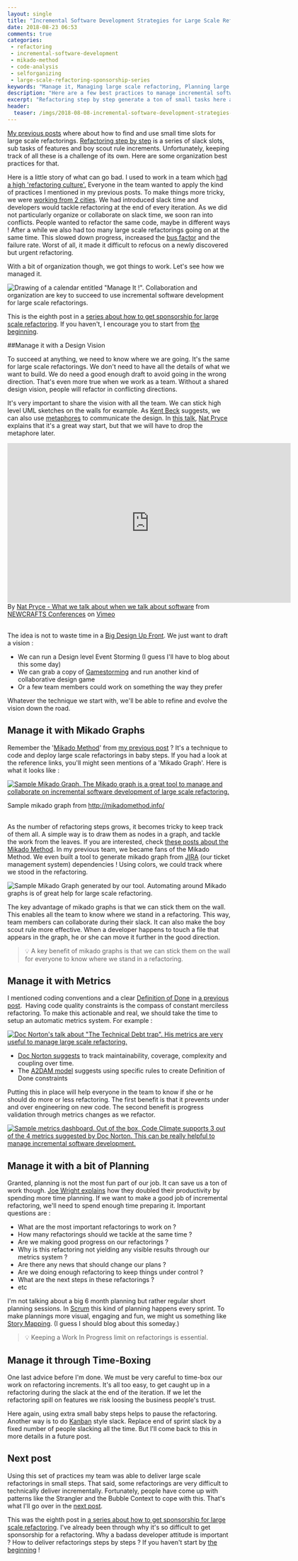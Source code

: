 ```yaml
---
layout: single
title: "Incremental Software Development Strategies for Large Scale Refactoring #3 : Manage it !"
date: 2018-08-23 06:53
comments: true
categories:
 - refactoring
 - incremental-software-development
 - mikado-method
 - code-analysis
 - selforganizing
 - large-scale-refactoring-sponsorship-series
keywords: "Manage it, Managing large scale refactoring, Planning large scale refactoring, Organizing large scale refactoring, Managing incremental software development, Large Scale Refactoring, refactoring large software projects, refactoring large software systems, refactoring large code base, refactoring in large software projects, incremental software development, incremental software development approach, iterative incremental software development, incremental development of software, incremental and iterative development strategies, incremental software development strategies"
description: "Here are a few best practices to manage incremental software development of large scale refactoring for self organized teams. Maintaining collaboration and focus on only the most important initiatives is key to make constant merciless refactoring efficient."
excerpt: "Refactoring step by step generate a ton of small tasks here and there. Here are some organization best practices to keep track of them."
header:
  teaser: /imgs/2018-08-08-incremental-software-development-strategies-for-large-scale-refactoring-number-3-manage-it/manage-it-teaser.jpeg
---
```

[My previous posts](/incremental-software-development-strategies-for-large-scale-refactoring-number-1-constant-merciless-refactoring/) where about how to find and use small time slots for large scale refactorings. [Refactoring step by step](/incremental-software-development-strategies-for-large-scale-refactoring-number-2-baby-steps/) is a series of slack slots, sub tasks of features and boy scout rule increments. Unfortunately, keeping track of all these is a challenge of its own. Here are some organization best practices for that.

Here is a little story of what can go bad. I used to work in a team which [had a high 'refactoring culture'.](/refactoring-trick-to-insert-a-wrapper/) Everyone in the team wanted to apply the kind of practices I mentioned in my previous posts. To make things more tricky, we were [working from 2 cities](/from-zero-to-pair-programming-hero/). We had introduced slack time and developers would tackle refactoring at the end of every iteration. As we did not particularly organize or collaborate on slack time, we soon ran into conflicts. People wanted to refactor the same code, maybe in different ways ! After a while we also had too many large scale refactorings going on at the same time. This slowed down progress, increased the [bus factor](https://en.wikipedia.org/wiki/Bus_factor) and the failure rate. Worst of all, it made it difficult to refocus on a newly discovered but urgent refactoring.

With a bit of organization though, we got things to work. Let's see how we managed it.

![Drawing of a calendar entitled "Manage It !". Collaboration and organization are key to succeed to use incremental software development for large scale refactorings.]({{site.url}}{{site.baseurl}}/imgs/2018-08-08-incremental-software-development-strategies-for-large-scale-refactoring-number-3-manage-it/manage-it.jpg)

This is the eighth post in a [series about how to get sponsorship for large scale refactoring]({{site.baseurl}}/categories/#large-scale-refactoring-sponsorship-series). If you haven't, I encourage you to start from [the beginning](/how-to-convince-your-business-to-sponsor-a-large-scale-refactoring/).

##Manage it with a Design Vision

To succeed at anything, we need to know where we are going. It's the same for large scale refactorings. We don't need to have all the details of what we want to build. We do need a good enough draft to avoid going in the wrong direction. That's even more true when we work as a team. Without a shared design vision, people will refactor in conflicting directions.

It's very important to share the vision with all the team. We can stick high level UML sketches on the walls for example. As [Kent Beck](https://twitter.com/kentbeck) suggests, we can also use [metaphores](http://www.extremeprogramming.org/rules/metaphor.html) to communicate the design. In [this talk](https://vimeo.com/275530146), [Nat Pryce](http://www.natpryce.com/) explains that it's a great way start, but that we will have to drop the metaphore later.

<iframe src="https://player.vimeo.com/video/275530146?title=0&byline=0&portrait=0" width="640" height="360" frameborder="0" webkitallowfullscreen mozallowfullscreen allowfullscreen></iframe>
<div class="image-credits">By <a href="https://vimeo.com/275530146">Nat Pryce - What we talk about when we talk about software</a> from <a href="https://vimeo.com/newcrafts">NEWCRAFTS Conferences</a> on <a href="https://vimeo.com">Vimeo</a></div><br>

The idea is not to waste time in a [Big Design Up Front](https://en.wikipedia.org/wiki/Big_Design_Up_Front). We just want to draft a vision :

* We can run a Design level Event Storming (I guess I'll have to blog about this some day)
* We can grab a copy of [Gamestorming](https://www.amazon.com/Gamestorming-Playbook-Innovators-Rulebreakers-Changemakers/dp/0596804172/ref=sr_1_1?ie=UTF8&qid=1534409953&sr=8-1&keywords=gamestorming) and run another kind of collaborative design game
* Or a few team members could work on something the way they prefer

Whatever the technique we start with, we'll be able to refine and evolve the vision down the road.

## Manage it with Mikado Graphs

Remember the '[Mikado Method](http://mikadomethod.info/)' from [my previous post](/incremental-software-development-strategies-for-large-scale-refactoring-number-2-baby-steps/) ? It's a technique to code and deploy large scale refactorings in baby steps. If you had a look at the reference links, you'll might seen mentions of a 'Mikado Graph'. Here is what it looks like :

[![Sample Mikado Graph. The Mikado graph is a great tool to manage and collaborate on incremental software development of large scale refactoring.]({{site.url}}{{site.baseurl}}/imgs/2018-08-08-incremental-software-development-strategies-for-large-scale-refactoring-number-3-manage-it/mikado-graph.png)](http://mikadomethod.info/)
<div class="image-credits">Sample mikado graph from <a href="http://mikadomethod.info/">http://mikadomethod.info/</a></div><br>

As the number of refactoring steps grows, it becomes tricky to keep track of them all. A simple way is to draw them as nodes in a graph, and tackle the work from the leaves. If you are interested, check [these posts about the Mikado Method]({{site.baseurl}}/categories/#mikado-method). In my previous team, we became fans of the Mikado Method. We even built a tool to generate mikado graph from [JIRA](https://www.atlassian.com/software/jira) (our ticket management system) dependencies ! Using colors, we could track where we stood in the refactoring.

![Sample Mikado Graph generated by our tool. Automating around Mikado graphs is of great help for large scale refactoring.]({{site.url}}{{site.baseurl}}/imgs/2018-08-08-incremental-software-development-strategies-for-large-scale-refactoring-number-3-manage-it/generated-mikado-graph.jpg)

The key advantage of mikado graphs is that we can stick them on the wall. This enables all the team to know where we stand in a refactoring. This way, team members can collaborate during their slack. It can also make the boy scout rule more effective. When a developer happens to touch a file that appears in the graph, he or she can move it further in the good direction.

> 💡 A key benefit of mikado graphs is that we can stick them on the wall for everyone to know where we stand in a refactoring.

## Manage it with Metrics

I mentioned coding conventions and a clear [Definition of Done](https://www.agilealliance.org/glossary/definition-of-done/) in [a previous post](/incremental-software-development-strategies-for-large-scale-refactoring-number-1-constant-merciless-refactoring/).  Having code quality constraints is the compass of constant merciless refactoring. To make this actionable and real, we should take the time to setup an automatic metrics system. For example :

[![Doc Norton's talk about "The Technical Debt trap". His metrics are very useful to manage large scale refactoring.]({{site.url}}{{site.baseurl}}/imgs/2018-08-08-incremental-software-development-strategies-for-large-scale-refactoring-number-3-manage-it/tech-debt-trap.jpg)](https://youtu.be/Env47tQewIA?t=2685)

*   [Doc Norton suggests](https://www.youtube.com/watch?v=Env47tQewIA) to track maintainability, coverage, complexity and coupling over time.
*   The [A2DAM model](https://www.agilealliance.org/the-agile-alliance-debt-analysis-model/) suggests using specific rules to create Definition of Done constraints

Putting this in place will help everyone in the team to know if she or he should do more or less refactoring. The first benefit is that it prevents under and over engineering on new code. The second benefit is progress validation through metrics changes as we refactor.

[![Sample metrics dashboard. Out of the box, Code Climate supports 3 out of the 4 metrics suggested by Doc Norton. This can be really helpful to manage incremental software development.]({{site.url}}{{site.baseurl}}/imgs/2018-08-08-incremental-software-development-strategies-for-large-scale-refactoring-number-3-manage-it/code-climate-dashboard.jpg)](https://codeclimate.com/github/philou/planning-poker)

## Manage it with a bit of Planning

Granted, planning is not the most fun part of our job. It can save us a ton of work though. [Joe Wright explains](https://code.joejag.com/2018/lego-workstream-visualisation.html) how they doubled their productivity by spending more time planning. If we want to make a good job of incremental refactoring, we'll need to spend enough time preparing it. Important questions are :

*   What are the most important refactorings to work on ?
*   How many refactorings should we tackle at the same time ?
*   Are we making good progress on our refactorings ?
*   Why is this refactoring not yielding any visible results through our metrics system ?
*   Are there any news that should change our plans ?
*   Are we doing enough refactoring to keep things under control ?
*   What are the next steps in these refactorings ?
*   etc

I'm not talking about a big 6 month planning but rather regular short planning sessions. In [Scrum](https://www.scrum.org/) this kind of planning happens every sprint. To make plannings more visual, engaging and fun, we might us something like [Story Mapping](https://jpattonassociates.com/user-story-mapping/). (I guess I should blog about this someday.)

> 💡 Keeping a Work In Progress limit on refactorings is essential.

## Manage it through Time-Boxing

One last advice before I'm done. We must be very careful to time-box our work on refactoring increments. It's all too easy, to get caught up in a refactoring during the slack at the end of the iteration. If we let the refactoring spill on features we risk loosing the business people's trust.

Here again, using extra small baby steps helps to pause the refactoring. Another way is to do [Kanban](https://en.wikipedia.org/wiki/Kanban_(development)) style slack. Replace end of sprint slack by a fixed number of people slacking all the time. But I'll come back to this in more details in a future post.

## Next post

Using this set of practices my team was able to deliver large scale refactorings in small steps. That said, some refactorings are very difficult to technically deliver incrementally. Fortunately, people have come up with patterns like the Strangler and the Bubble Context to cope with this. That's what I'll go over in the [next post](/incremental-software-development-strategies-for-large-scale-refactoring-number-4-a-pattern-language/).

This was the eighth post in [a series about how to get sponsorship for large scale refactoring]({{site.baseurl}}/categories/#large-scale-refactoring-sponsorship-series). I've already been through why it's so difficult to get sponsorship for a refactoring. Why a badass developer attitude is important ? How to deliver refactorings steps by steps ? If you haven't start by [the beginning](/how-to-convince-your-business-to-sponsor-a-large-scale-refactoring/) !
